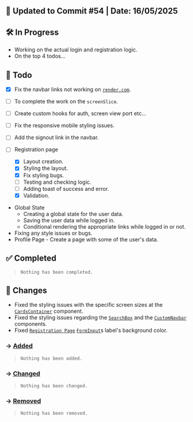 ## 📅 Updated to Commit #54 | Date: 16/05/2025

## 🛠️ In Progress

- Working on the actual login and registration logic.
- On the top 4 todos...

## 🎯 Todo

- [x] Fix the navbar links not working on [`render.com`](https://dashboard.render.com/).
- [ ] To complete the work on the `screenSlice`.
- [ ] Create custom hooks for auth, screen view port etc...
- [ ] Fix the responsive mobile styling issues.

- [ ] Add the signout link in the navbar.
- [ ] Registration page
  - [x] Layout creation.
  - [x] Styling the layout.
  - [x] Fix styling bugs.
  - [ ] Testing and checking logic.
  - [ ] Adding toast of success and error.
  - [x] Validation.
- Global State
  - Creating a global state for the user data.
  - Saving the user data while logged in.
  - Conditional rendering the appropriate links while logged in or not.
- Fixing any style issues or bugs.
- Profile Page - Create a page with some of the user's data.

## ✅ Completed

> `Nothing has been completed.`

## 🔄 Changes

- Fixed the styling issues with the specific screen sizes at the [`CardsContainer`](./src/components/card/CardsContainer.tsx) component.
- Fixed the styling issues regarding the [`SearchBox`](./src/components/other/SearchBox.tsx) and the [`CustomNavbar`](./src/components/layout/CustomNavbar.tsx) components.
- Fixed [`Registration Page`](./src/pages/Registration.page.tsx) [`FormInput`](./src/components/form/FormInput.tsx)s label's background color.

### → <u>Added</u>

> `Nothing has been added.`

### → <u>Changed</u>

> `Nothing has been changed.`

### → <u>Removed</u>

> `Nothing has been removed.`
